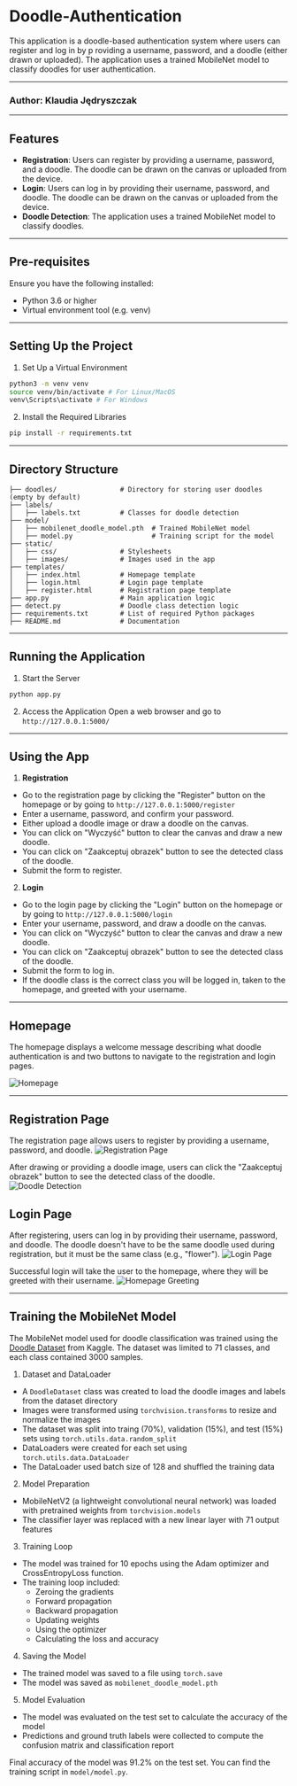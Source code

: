 # Doodle-Authentication
This application is a doodle-based authentication system where users can register and log in by p
roviding a username, password, and a doodle (either drawn or uploaded). The application uses a trained MobileNet model to classify doodles for user authentication.

--------
### Author: Klaudia Jędryszczak

--------
## Features 
- **Registration**: Users can register by providing a username, password, and a doodle. 
The doodle can be drawn on the canvas or uploaded from the device.
- **Login**: Users can log in by providing their username, password, and doodle. 
The doodle can be drawn on the canvas or uploaded from the device.
- **Doodle Detection**: The application uses a trained MobileNet model to classify doodles.
---------

## Pre-requisites
Ensure you have the following installed:
- Python 3.6 or higher
- Virtual environment tool (e.g. venv)
---------

## Setting Up the Project 
1. Set Up a Virtual Environment
```bash
python3 -m venv venv
source venv/bin/activate # For Linux/MacOS 
venv\Scripts\activate # For Windows
```
2. Install the Required Libraries
```bash
pip install -r requirements.txt
```
----------
## Directory Structure
```plaintext
├── doodles/                # Directory for storing user doodles (empty by default)
├── labels/
│   ├── labels.txt          # Classes for doodle detection
├── model/
│   ├── mobilenet_doodle_model.pth  # Trained MobileNet model
│   ├── model.py                    # Training script for the model
├── static/
│   ├── css/                # Stylesheets
│   ├── images/             # Images used in the app
├── templates/
│   ├── index.html          # Homepage template
│   ├── login.html          # Login page template
│   ├── register.html       # Registration page template
├── app.py                  # Main application logic
├── detect.py               # Doodle class detection logic
├── requirements.txt        # List of required Python packages
├── README.md               # Documentation
```
----------
## Running the Application
1. Start the Server
```bash
python app.py
```

2. Access the Application
Open a web browser and go to `http://127.0.0.1:5000/`

--------
## Using the App 
1. **Registration** 
- Go to the registration page by clicking the "Register" button on the homepage or by going to `http://127.0.0.1:5000/register`
- Enter a username, password, and confirm your password.
- Either upload a doodle image or draw a doodle on the canvas.
- You can click on "Wyczyść" button to clear the canvas and draw a new doodle.
- You can click on "Zaakceptuj obrazek" button to see the detected class of the doodle. 
- Submit the form to register.

2. **Login**
- Go to the login page by clicking the "Login" button on the homepage or by going to `http://127.0.0.1:5000/login`
- Enter your username, password, and draw a doodle on the canvas.
- You can click on "Wyczyść" button to clear the canvas and draw a new doodle.
- You can click on "Zaakceptuj obrazek" button to see the detected class of the doodle.
- Submit the form to log in.
- If the doodle class is the correct class you will be logged in, taken to the homepage, and greeted with your username.

--------
## Homepage
The homepage displays a welcome message describing what doodle authentication is 
and two buttons to navigate to the registration and login pages.

![Homepage](/static/images/homepage.png)

--------
## Registration Page
The registration page allows users to register by providing a username, password, and doodle.
![Registration Page](/static/images/register.png)

After drawing or providing a doodle image, users can click the "Zaakceptuj obrazek" button to see the detected class of the doodle.
![Doodle Detection](/static/images/detect.png)

## Login Page
After registering, users can log in by providing their username, password, and doodle. The doodle 
doesn't have to be the same doodle used during registration, but it must be the same class (e.g., "flower").
![Login Page](/static/images/login.png)

Successful login will take the user to the homepage, where they will be greeted with their username.
![Homepage Greeting](/static/images/greet.png)

--------
## Training the MobileNet Model 
The MobileNet model used for doodle classification was trained using the 
[Doodle Dataset](https://www.kaggle.com/datasets/ashishjangra27/doodle-dataset) from Kaggle.
The dataset was limited to 71 classes, and each class contained 3000 samples. 

1. Dataset and DataLoader
- A `DoodleDataset` class was created to load the doodle images and labels from the dataset directory 
- Images were transformed using `torchvision.transforms` to resize and normalize the images
- The dataset was split into traing (70%), validation (15%), and test (15%) sets using `torch.utils.data.random_split`
- DataLoaders were created for each set using `torch.utils.data.DataLoader`
- The DataLoader used batch size of 128 and shuffled the training data

2. Model Preparation 
- MobileNetV2 (a lightweight convolutional neural network) was loaded with pretrained weights from `torchvision.models`
- The classifier layer was replaced with a new linear layer with 71 output features

3. Training Loop
- The model was trained for 10 epochs using the Adam optimizer and CrossEntropyLoss function. 
- The training loop included: 
  - Zeroing the gradients
  - Forward propagation
  - Backward propagation
  - Updating weights
  - Using the optimizer 
  - Calculating the loss and accuracy

4. Saving the Model
- The trained model was saved to a file using `torch.save` 
- The model was saved as `mobilenet_doodle_model.pth` 

5. Model Evaluation
- The model was evaluated on the test set to calculate the accuracy of the model
- Predictions and ground truth labels were collected to compute the confusion matrix and classification report

Final accuracy of the model was 91.2% on the test set. 
You can find the training script in `model/model.py`. 
